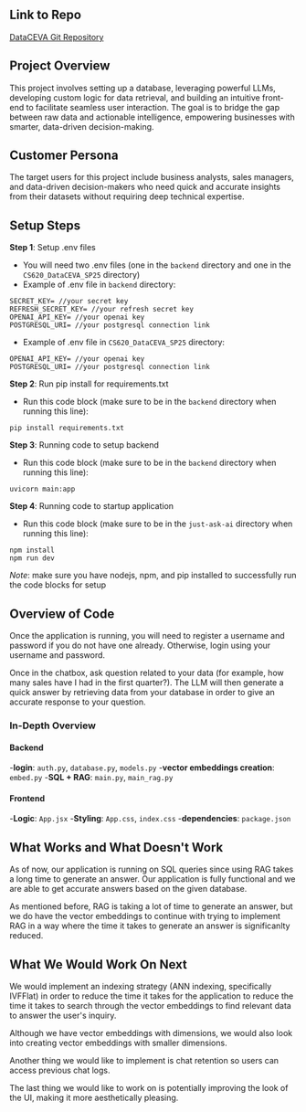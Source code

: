 ## Link to Repo
 
[DataCEVA Git Repository](https://github.com/KharvC/CS620_DataCEVA_SP25)

## Project Overview

This project involves setting up a database, leveraging powerful LLMs, developing custom logic for data retrieval, and building an intuitive front-end to facilitate seamless user interaction. The goal is to bridge the gap between raw data and actionable intelligence, empowering businesses with smarter, data-driven decision-making.

## Customer Persona

The target users for this project include business analysts, sales managers, and data-driven decision-makers who need quick and accurate insights from their datasets without requiring deep technical expertise.

## Setup Steps

**Step 1**: Setup .env files

- You will need two .env files (one in the `backend` directory and one in the `CS620_DataCEVA_SP25` directory)
- Example of .env file in `backend` directory:

```
SECRET_KEY= //your secret key
REFRESH_SECRET_KEY= //your refresh secret key
OPENAI_API_KEY= //your openai key
POSTGRESQL_URI= //your postgresql connection link
```

- Example of .env file in `CS620_DataCEVA_SP25` directory:

```
OPENAI_API_KEY= //your openai key
POSTGRESQL_URI= //your postgresql connection link
```

**Step 2**: Run pip install for requirements.txt

- Run this code block (make sure to be in the `backend` directory when running this line):

```
pip install requirements.txt
```

**Step 3**: Running code to setup backend

- Run this code block (make sure to be in the `backend` directory when running this line):

```
uvicorn main:app
```

**Step 4**: Running code to startup application

- Run this code block (make sure to be in the `just-ask-ai` directory when running this line):

```
npm install
npm run dev
```

*Note*: make sure you have nodejs, npm, and pip installed to successfully run the code blocks for setup

## Overview of Code

Once the application is running, you will need to register a username and password if you do not have one already. Otherwise, login using your username and password.

Once in the chatbox, ask question related to your data (for example, how many sales have I had in the first quarter?). The LLM will then generate a quick answer by retrieving data from your database in order to give an accurate response to your question.

### In-Depth Overview

#### Backend
-**login**: `auth.py`, `database.py`, `models.py`
-**vector embeddings creation**: `embed.py`
-**SQL + RAG**: `main.py`, `main_rag.py`

#### Frontend
-**Logic**: `App.jsx`
-**Styling**: `App.css`, `index.css`
-**dependencies**: `package.json`


## What Works and What Doesn't Work

As of now, our application is running on SQL queries since using RAG takes a long time to generate an answer. Our application is fully functional
and we are able to get accurate answers based on the given database.

As mentioned before, RAG is taking a lot of time to generate an answer, but we do have the vector embeddings to continue with trying to implement
RAG in a way where the time it takes to generate an answer is significanlty reduced.

## What We Would Work On Next

We would implement an indexing strategy (ANN indexing, specifically IVFFlat) in order to reduce the time it takes for the application to reduce the time it takes to search through the vector embeddings to find relevant data to answer the user's inquiry.

Although we have vector embeddings with dimensions, we would also look into creating vector embeddings with smaller dimensions.

Another thing we would like to implement is chat retention so users can access previous chat logs.

The last thing we would like to work on is potentially improving the look of the UI, making it more aesthetically pleasing.